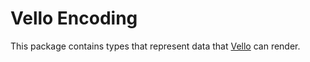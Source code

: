 # Vello Encoding

This package contains types that represent data that [Vello] can render.

[Vello]: https://github.com/linebender/vello
